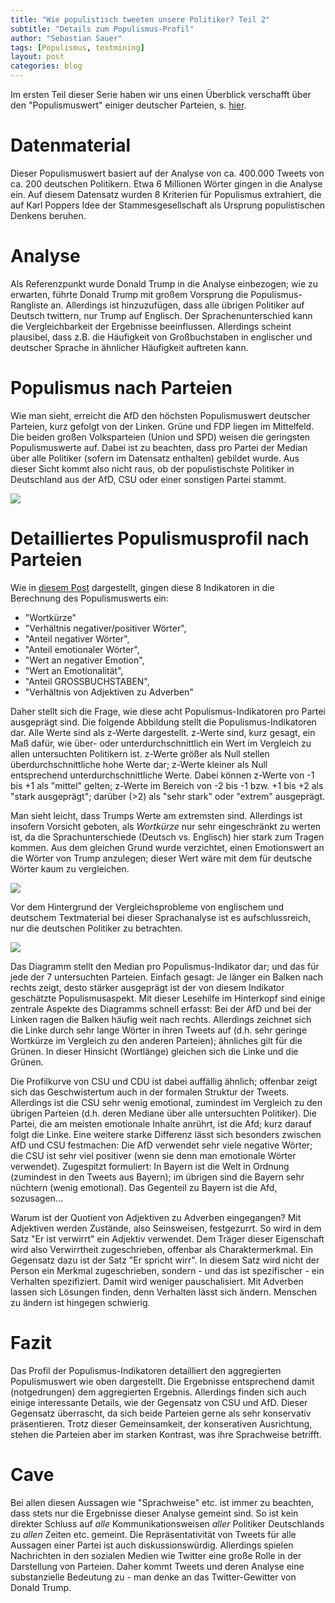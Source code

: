 ```yaml
---
title: "Wie populistisch tweeten unsere Politiker? Teil 2"
subtitle: "Details zum Populismus-Profil"
author: "Sebastian Sauer"
tags: [Populismus, textmining]
layout: post
categories: blog
---
```




Im ersten Teil dieser Serie haben wir uns einen Überblick verschafft über den "Populismuswert" einiger deutscher Parteien, s. [hier](https://sebastiansauer.github.io/psy_pol/blog/populismus-tweets/).

# Datenmaterial
Dieser Populismuswert basiert auf der Analyse von ca. 400.000 Tweets von ca. 200 deutschen Politikern. Etwa 6 Millionen Wörter gingen in die Analyse ein. Auf diesem Datensatz wurden 8 Kriterien für Populismus extrahiert, die auf Karl Poppers Idee der Stammesgesellschaft als Ursprung populistischen Denkens beruhen.

# Analyse
Als Referenzpunkt wurde Donald Trump in die Analyse einbezogen; wie zu erwarten, führte Donald Trump mit großem Vorsprung die Populismus-Rangliste an. Allerdings ist hinzuzufügen, dass alle übrigen Politiker auf Deutsch twittern, nur Trump auf Englisch. Der Sprachenunterschied kann die Vergleichbarkeit der Ergebnisse beeinflussen. Allerdings scheint plausibel, dass z.B. die Häufigkeit von Großbuchstaben in englischer und deutscher Sprache in ähnlicher Häufigkeit auftreten kann.

# Populismus nach Parteien

Wie man sieht, erreicht die AfD den höchsten Populismuswert deutscher Parteien, kurz gefolgt von der Linken. Grüne und FDP liegen im Mittelfeld. Die beiden großen Volksparteien (Union und SPD) weisen die geringsten Populismuswerte auf. Dabei ist zu beachten, dass pro Partei der Median über alle Politiker (sofern im Datensatz enthalten) gebildet wurde. Aus dieser Sicht kommt also nicht raus, ob der populistischste Politiker in Deutschland aus der AfD, CSU oder einer sonstigen Partei stammt.

![](https://sebastiansauer.github.io/psy_pol/images/2017-08-28/p_party_pop_scores_2.png)


# Detailliertes Populismusprofil nach Parteien

Wie in [diesem Post](https://sebastiansauer.github.io/psy_pol/blog/populismus-tweets/) dargestellt, gingen diese 8 Indikatoren in die Berechnung des Populismuswerts ein:


- "Wortkürze"
- "Verhältnis negativer/positiver Wörter",
- "Anteil negativer Wörter",
- "Anteil emotionaler Wörter",
- "Wert an negativer Emotion",
- "Wert an Emotionalität",
- "Anteil GROSSBUCHSTABEN",
- "Verhältnis von Adjektiven zu Adverben"


Daher stellt sich die Frage, wie diese acht Populismus-Indikatoren pro Partei ausgeprägt sind. Die folgende Abbildung stellt die Populismus-Indikatoren dar. Alle Werte sind als z-Werte dargestellt. z-Werte sind, kurz gesagt, ein Maß dafür, wie über- oder unterdurchschnittlich ein Wert im Vergleich zu allen untersuchten Politikern ist. z-Werte größer als Null stellen überdurchschnittliche hohe Werte dar; z-Werte kleiner als Null entsprechend unterdurchschnittliche Werte. Dabei können z-Werte von -1 bis +1 als "mittel" gelten; z-Werte im Bereich von -2 bis -1 bzw. +1 bis +2 als "stark ausgeprägt"; darüber (>2) als "sehr stark" oder "extrem" ausgeprägt.

Man sieht leicht, dass Trumps Werte am extremsten sind. Allerdings ist insofern Vorsicht geboten, als *Wortkürze* nur sehr eingeschränkt zu werten ist, da die Sprachunterschiede (Deutsch vs. Englisch) hier stark zum Tragen kommen. Aus dem gleichen Grund wurde verzichtet, einen Emotionswert an die Wörter von Trump anzulegen; dieser Wert wäre mit dem für deutsche Wörter kaum zu vergleichen.


![](https://sebastiansauer.github.io/psy_pol/images/2017-08-28/p_party_pop_scores_details.png)


Vor dem Hintergrund der Vergleichsprobleme von englischem und deutschem Textmaterial bei dieser Sprachanalyse ist es aufschlussreich, nur die deutschen Politiker zu betrachten.


![](https://sebastiansauer.github.io/psy_pol/images/2017-08-28/p_party_pop_scores_details.png)

Das Diagramm stellt den Median pro Populismus-Indikator dar; und das für jede der 7 untersuchten Parteien. Einfach gesagt: Je länger ein Balken nach rechts zeigt, desto stärker ausgeprägt ist der von diesem Indikator geschätzte Populismusaspekt. Mit dieser Lesehilfe im Hinterkopf sind einige zentrale Aspekte des Diagramms schnell erfasst: Bei der AfD und bei der Linken ragen die Balken häufig weit nach rechts. Allerdings zeichnet sich die Linke durch sehr lange Wörter in ihren Tweets auf (d.h. sehr geringe Wortkürze im Vergleich zu den anderen Parteien); ähnliches gilt für die Grünen. In dieser Hinsicht (Wortlänge) gleichen sich die Linke und die Grünen.

Die Profilkurve von CSU und CDU ist dabei auffällig ähnlich; offenbar zeigt sich das Geschwistertum auch in der formalen Struktur der Tweets. Allerdings ist die CSU sehr wenig emotional, zumindest im Vergleich zu den übrigen Parteien (d.h. deren Mediane über alle untersuchten Politiker). Die Partei, die am meisten emotionale Inhalte anrührt, ist die Afd; kurz darauf folgt die Linke. Eine weitere starke Differenz lässt sich besonders zwischen AfD und CSU festmachen: Die AfD verwendet sehr viele negative Wörter; die CSU ist sehr viel positiver (wenn sie denn man emotionale Wörter verwendet). Zugespitzt formuliert: In Bayern ist die Welt in Ordnung (zumindest in den Tweets aus Bayern); im übrigen sind die Bayern sehr nüchtern (wenig emotional). Das Gegenteil zu Bayern ist die Afd, sozusagen...

Warum ist der Quotient von Adjektiven zu Adverben eingegangen? Mit Adjektiven werden Zustände, also Seinsweisen, festgezurrt. So wird in dem Satz "Er ist verwirrt" ein Adjektiv verwendet. Dem Träger dieser Eigenschaft wird also Verwirrtheit zugeschrieben, offenbar als Charaktermerkmal. Ein Gegensatz dazu ist der Satz "Er spricht wirr". In diesem Satz wird nicht der Person ein Merkmal zugeschrieben, sondern - und das ist spezifischer - ein Verhalten spezifiziert. Damit wird weniger pauschalisiert. Mit Adverben lassen sich Lösungen finden, denn Verhalten lässt sich ändern. Menschen zu ändern ist hingegen schwierig.

# Fazit
Das Profil der Populismus-Indikatoren detailliert den aggregierten Populismuswert wie oben dargestellt. Die Ergebnisse entsprechend damit (notgedrungen) dem aggregierten Ergebnis. Allerdings finden sich auch einige interessante Details, wie der Gegensatz von CSU und AfD. Dieser Gegensatz überrascht, da sich beide Parteien gerne als sehr konservativ präsentieren. Trotz dieser Gemeinsamkeit, der konserativen Ausrichtung, stehen die Parteien aber im starken Kontrast, was ihre Sprachweise betrifft.

# Cave
Bei allen diesen Aussagen wie "Sprachweise" etc. ist immer zu beachten, dass stets nur die Ergebnisse dieser Analyse gemeint sind. So ist kein direkter Schluss auf *alle* Kommunikationsweisen *aller* Politiker Deutschlands zu *allen* Zeiten etc. gemeint. Die Repräsentativität von Tweets für alle Aussagen einer Partei ist auch diskussionswürdig. Allerdings spielen Nachrichten in den sozialen Medien wie Twitter eine große Rolle in der Darstellung von Parteien. Daher kommt Tweets und deren Analyse eine substanzielle Bedeutung zu - man denke an das Twitter-Gewitter von Donald Trump.
